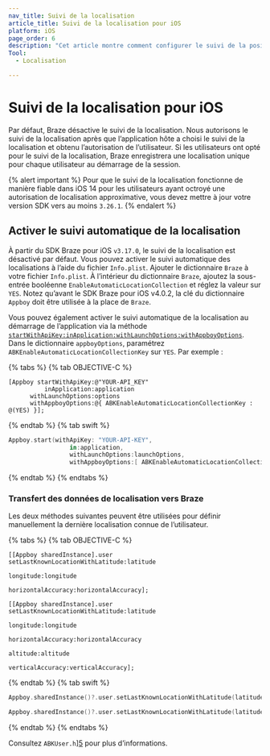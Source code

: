 ```yaml
---
nav_title: Suivi de la localisation
article_title: Suivi de la localisation pour iOS
platform: iOS
page_order: 6
description: "Cet article montre comment configurer le suivi de la position pour votre application iOS."
Tool:
  - Localisation

---
```


# Suivi de la localisation pour iOS

Par défaut, Braze désactive le suivi de la localisation. Nous autorisons le suivi de la localisation après que l’application hôte a choisi le suivi de la localisation et obtenu l’autorisation de l’utilisateur. Si les utilisateurs ont opté pour le suivi de la localisation, Braze enregistrera une localisation unique pour chaque utilisateur au démarrage de la session.

{% alert important %}
Pour que le suivi de la localisation fonctionne de manière fiable dans iOS 14 pour les utilisateurs ayant octroyé une autorisation de localisation approximative, vous devez mettre à jour votre version SDK vers au moins `3.26.1`.
{% endalert %}

## Activer le suivi automatique de la localisation

À partir du SDK Braze pour iOS `v3.17.0`, le suivi de la localisation est désactivé par défaut. Vous pouvez activer le suivi automatique des localisations à l’aide du fichier `Info.plist`. Ajouter le dictionnaire `Braze` à votre fichier `Info.plist`. À l’intérieur du dictionnaire `Braze`, ajoutez la sous-entrée booléenne `EnableAutomaticLocationCollection` et réglez la valeur sur `YES`. Notez qu’avant le SDK Braze pour iOS v4.0.2, la clé du dictionnaire `Appboy` doit être utilisée à la place de `Braze`.

Vous pouvez également activer le suivi automatique de la localisation au démarrage de l’application via la méthode [`startWithApiKey:inApplication:withLaunchOptions:withAppboyOptions`][4]. Dans le dictionnaire `appboyOptions`, paramétrez `ABKEnableAutomaticLocationCollectionKey` sur `YES`. Par exemple :

{% tabs %}
{% tab OBJECTIVE-C %}

```objc
[Appboy startWithApiKey:@"YOUR-API_KEY"
          inApplication:application
      withLaunchOptions:options
      withAppboyOptions:@{ ABKEnableAutomaticLocationCollectionKey : @(YES) }];
```

{% endtab %}
{% tab swift %}

```swift
Appboy.start(withApiKey: "YOUR-API-KEY",
                 in:application,
                 withLaunchOptions:launchOptions,
                 withAppboyOptions:[ ABKEnableAutomaticLocationCollectionKey : true ])
```

{% endtab %}
{% endtabs %}

### Transfert des données de localisation vers Braze

Les deux méthodes suivantes peuvent être utilisées pour définir manuellement la dernière localisation connue de l’utilisateur.

{% tabs %}
{% tab OBJECTIVE-C %}

```objc
[[Appboy sharedInstance].user setLastKnownLocationWithLatitude:latitude
                                                     longitude:longitude
                                            horizontalAccuracy:horizontalAccuracy];

```

```objc
[[Appboy sharedInstance].user setLastKnownLocationWithLatitude:latitude
                                                     longitude:longitude
                                            horizontalAccuracy:horizontalAccuracy
                                                      altitude:altitude
                                              verticalAccuracy:verticalAccuracy];

```

{% endtab %}
{% tab swift %}

```swift
Appboy.sharedInstance()?.user.setLastKnownLocationWithLatitude(latitude: latitude, longitude: longitude, horizontalAccuracy: horizontalAccuracy)
```

```swift
Appboy.sharedInstance()?.user.setLastKnownLocationWithLatitude(latitude: latitude, longitude: longitude, horizontalAccuracy: horizontalAccuracy, altitude: altitude, verticalAccuracy: verticalAccuracy)
```

{% endtab %}
{% endtabs %}

Consultez `ABKUser.h`][5] pour plus d’informations.

[4]: https://appboy.github.io/appboy-ios-sdk/docs/interface_appboy.html#aa9f1bd9e4a5c082133dd9cc344108b24
[5]: https://github.com/Appboy/appboy-ios-sdk/blob/master/AppboyKit/include/ABKUser.h
